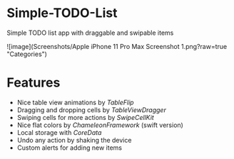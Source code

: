 # Simple-TODO-List
Simple TODO list app with draggable and swipable items

![image](Screenshots/Apple iPhone 11 Pro Max Screenshot 1.png?raw=true "Categories")

# Features

* Nice table view animations by _TableFlip_
* Dragging and dropping cells by _TableViewDragger_
* Swiping cells for more actions by _SwipeCellKit_
* Nice flat colors by _ChameleonFramework_ (swift version)
* Local storage with _CoreData_
* Undo any action by shaking the device
* Custom alerts for adding new items
